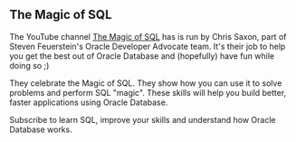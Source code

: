 ## The Magic of SQL ##

The YouTube channel [The Magic of SQL](https://www.youtube.com/channel/UCWeOtlakw8g01MrR8U4yYtg) has is run by Chris Saxon, part of Steven Feuerstein's Oracle Developer Advocate team. It's their job to help you get the best out of Oracle Database and (hopefully) have fun while doing so ;)

They celebrate the Magic of SQL. They show how you can use it to solve problems and perform SQL "magic". These skills will help you build better, faster applications using Oracle Database.

Subscribe to learn SQL, improve your skills and understand how Oracle Database works. 
